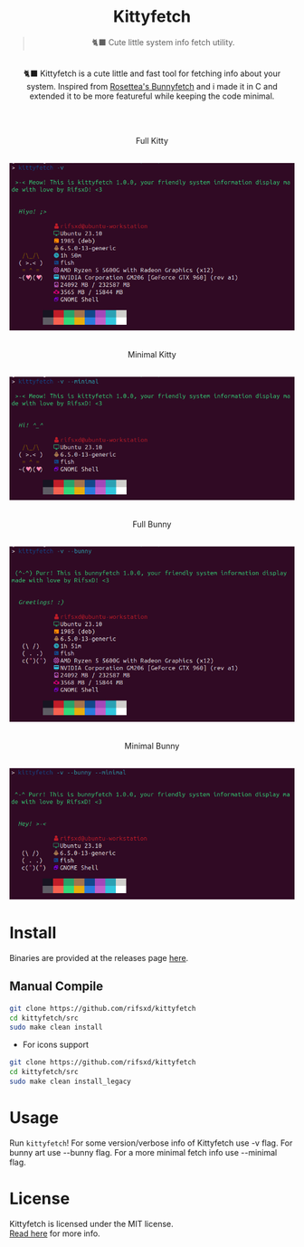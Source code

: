 <div align="center">
	<h1>Kittyfetch</h1>
	<blockquote align="center">🐈‍⬛ Cute little system info fetch utility.</blockquote>
	<p><br>
		🐈‍⬛ Kittyfetch is a cute little and fast tool for fetching info about your system. Inspired from <a href="https://github.com/Rosettea/bunnyfetch"> Rosettea's Bunnyfetch</a> and i made it in C and extended it to be more featureful while keeping the code minimal.
	</p><br>
	<p><br> Full Kitty</p><br>
	<img src="/assets/kitty_full.png">
	<p><br> Minimal Kitty</p><br>
	<img src="/assets/kitty_minimal.png">
	<p><br> Full Bunny</p><br>
	<img src="/assets/bunny_full.png">
	<p><br> Minimal Bunny</p><br>
	<img src="/assets/bunny_minimal.png">
</div>

# Install
Binaries are provided at the releases page [here](https://github.com/rifsxd/kittyfetch/releases).

## Manual Compile
```sh
git clone https://github.com/rifsxd/kittyfetch
cd kittyfetch/src
sudo make clean install
```
 - For icons support
```sh
git clone https://github.com/rifsxd/kittyfetch
cd kittyfetch/src
sudo make clean install_legacy
```  

# Usage
Run `kittyfetch`! For some version/verbose info of Kittyfetch use -v flag. For bunny art use --bunny flag. For a more minimal fetch info use --minimal flag.

# License
Kittyfetch is licensed under the MIT license.  
[Read here](LICENSE) for more info.
